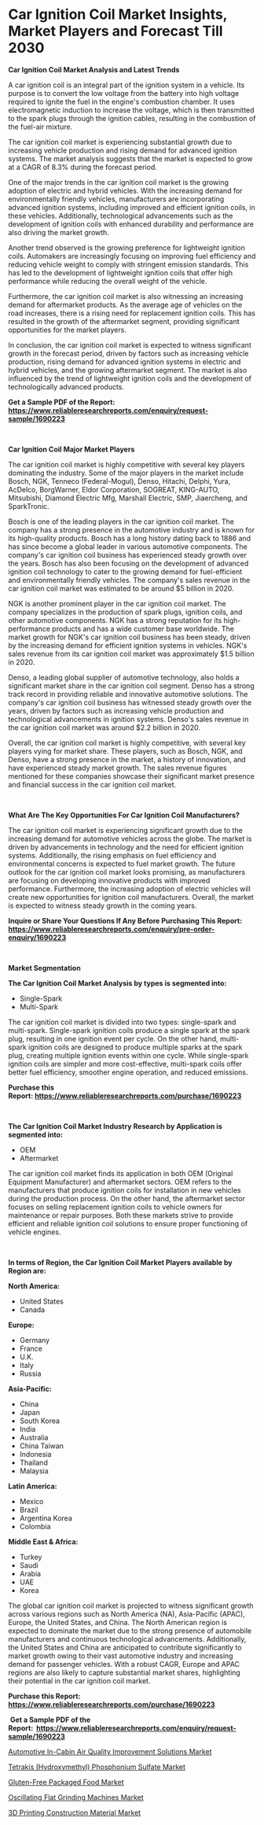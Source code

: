 <p><h1>Car Ignition Coil Market Insights, Market Players and Forecast Till 2030</h1></p><p><strong>Car Ignition Coil Market Analysis and Latest Trends</strong></p>
<p><p>A car ignition coil is an integral part of the ignition system in a vehicle. Its purpose is to convert the low voltage from the battery into high voltage required to ignite the fuel in the engine's combustion chamber. It uses electromagnetic induction to increase the voltage, which is then transmitted to the spark plugs through the ignition cables, resulting in the combustion of the fuel-air mixture.</p><p>The car ignition coil market is experiencing substantial growth due to increasing vehicle production and rising demand for advanced ignition systems. The market analysis suggests that the market is expected to grow at a CAGR of 8.3% during the forecast period.</p><p>One of the major trends in the car ignition coil market is the growing adoption of electric and hybrid vehicles. With the increasing demand for environmentally friendly vehicles, manufacturers are incorporating advanced ignition systems, including improved and efficient ignition coils, in these vehicles. Additionally, technological advancements such as the development of ignition coils with enhanced durability and performance are also driving the market growth.</p><p>Another trend observed is the growing preference for lightweight ignition coils. Automakers are increasingly focusing on improving fuel efficiency and reducing vehicle weight to comply with stringent emission standards. This has led to the development of lightweight ignition coils that offer high performance while reducing the overall weight of the vehicle.</p><p>Furthermore, the car ignition coil market is also witnessing an increasing demand for aftermarket products. As the average age of vehicles on the road increases, there is a rising need for replacement ignition coils. This has resulted in the growth of the aftermarket segment, providing significant opportunities for the market players.</p><p>In conclusion, the car ignition coil market is expected to witness significant growth in the forecast period, driven by factors such as increasing vehicle production, rising demand for advanced ignition systems in electric and hybrid vehicles, and the growing aftermarket segment. The market is also influenced by the trend of lightweight ignition coils and the development of technologically advanced products.</p></p>
<p><strong>Get a Sample PDF of the Report:&nbsp; <a href="https://www.reliableresearchreports.com/enquiry/request-sample/1690223">https://www.reliableresearchreports.com/enquiry/request-sample/1690223</a></strong></p>
<p>&nbsp;</p>
<p><strong>Car Ignition Coil Major Market Players</strong></p>
<p><p>The car ignition coil market is highly competitive with several key players dominating the industry. Some of the major players in the market include Bosch, NGK, Tenneco (Federal-Mogul), Denso, Hitachi, Delphi, Yura, AcDelco, BorgWarner, Eldor Corporation, SOGREAT, KING-AUTO, Mitsubishi, Diamond Electric Mfg, Marshall Electric, SMP, Jiaercheng, and SparkTronic.</p><p>Bosch is one of the leading players in the car ignition coil market. The company has a strong presence in the automotive industry and is known for its high-quality products. Bosch has a long history dating back to 1886 and has since become a global leader in various automotive components. The company's car ignition coil business has experienced steady growth over the years. Bosch has also been focusing on the development of advanced ignition coil technology to cater to the growing demand for fuel-efficient and environmentally friendly vehicles. The company's sales revenue in the car ignition coil market was estimated to be around $5 billion in 2020.</p><p>NGK is another prominent player in the car ignition coil market. The company specializes in the production of spark plugs, ignition coils, and other automotive components. NGK has a strong reputation for its high-performance products and has a wide customer base worldwide. The market growth for NGK's car ignition coil business has been steady, driven by the increasing demand for efficient ignition systems in vehicles. NGK's sales revenue from its car ignition coil market was approximately $1.5 billion in 2020.</p><p>Denso, a leading global supplier of automotive technology, also holds a significant market share in the car ignition coil segment. Denso has a strong track record in providing reliable and innovative automotive solutions. The company's car ignition coil business has witnessed steady growth over the years, driven by factors such as increasing vehicle production and technological advancements in ignition systems. Denso's sales revenue in the car ignition coil market was around $2.2 billion in 2020.</p><p>Overall, the car ignition coil market is highly competitive, with several key players vying for market share. These players, such as Bosch, NGK, and Denso, have a strong presence in the market, a history of innovation, and have experienced steady market growth. The sales revenue figures mentioned for these companies showcase their significant market presence and financial success in the car ignition coil market.</p></p>
<p>&nbsp;</p>
<p><strong>What Are The Key Opportunities For Car Ignition Coil Manufacturers?</strong></p>
<p><p>The car ignition coil market is experiencing significant growth due to the increasing demand for automotive vehicles across the globe. The market is driven by advancements in technology and the need for efficient ignition systems. Additionally, the rising emphasis on fuel efficiency and environmental concerns is expected to fuel market growth. The future outlook for the car ignition coil market looks promising, as manufacturers are focusing on developing innovative products with improved performance. Furthermore, the increasing adoption of electric vehicles will create new opportunities for ignition coil manufacturers. Overall, the market is expected to witness steady growth in the coming years.</p></p>
<p><strong>Inquire or Share Your Questions If Any Before Purchasing This Report: <a href="https://www.reliableresearchreports.com/enquiry/pre-order-enquiry/1690223">https://www.reliableresearchreports.com/enquiry/pre-order-enquiry/1690223</a></strong></p>
<p>&nbsp;</p>
<p><strong>Market Segmentation</strong></p>
<p><strong>The Car Ignition Coil Market Analysis by types is segmented into:</strong></p>
<p><ul><li>Single-Spark</li><li>Multi-Spark</li></ul></p>
<p><p>The car ignition coil market is divided into two types: single-spark and multi-spark. Single-spark ignition coils produce a single spark at the spark plug, resulting in one ignition event per cycle. On the other hand, multi-spark ignition coils are designed to produce multiple sparks at the spark plug, creating multiple ignition events within one cycle. While single-spark ignition coils are simpler and more cost-effective, multi-spark coils offer better fuel efficiency, smoother engine operation, and reduced emissions.</p></p>
<p><strong>Purchase this Report:&nbsp;<a href="https://www.reliableresearchreports.com/purchase/1690223">https://www.reliableresearchreports.com/purchase/1690223</a></strong></p>
<p>&nbsp;</p>
<p><strong>The Car Ignition Coil Market Industry Research by Application is segmented into:</strong></p>
<p><ul><li>OEM</li><li>Aftermarket</li></ul></p>
<p><p>The car ignition coil market finds its application in both OEM (Original Equipment Manufacturer) and aftermarket sectors. OEM refers to the manufacturers that produce ignition coils for installation in new vehicles during the production process. On the other hand, the aftermarket sector focuses on selling replacement ignition coils to vehicle owners for maintenance or repair purposes. Both these markets strive to provide efficient and reliable ignition coil solutions to ensure proper functioning of vehicle engines.</p></p>
<p>&nbsp;</p>
<p><strong>In terms of Region, the Car Ignition Coil Market Players available by Region are:</strong></p>
<p>
    <p> <strong> North America: </strong>
        <ul>
            <li>United States</li>
            <li>Canada</li>
        </ul>
        </p> 
    <p> <strong> Europe: </strong>
        <ul>
            <li>Germany</li>
            <li>France</li>
            <li>U.K.</li>
            <li>Italy</li>
            <li>Russia</li>
        </ul>
        </p> 
    <p> <strong> Asia-Pacific: </strong>
        <ul>
            <li>China</li>
            <li>Japan</li>
            <li>South Korea</li>
            <li>India</li>
            <li>Australia</li>
            <li>China Taiwan</li>
            <li>Indonesia</li>
            <li>Thailand</li>
            <li>Malaysia</li>
        </ul>
        </p> 
    <p> <strong> Latin America: </strong>
        <ul>
            <li>Mexico</li>
            <li>Brazil</li>
            <li>Argentina Korea</li>
            <li>Colombia</li>
        </ul>
        </p> 
    <p> <strong> Middle East & Africa: </strong>
        <ul>
            <li>Turkey</li>
            <li>Saudi</li>
            <li>Arabia</li>
            <li>UAE</li>
            <li>Korea</li>
        </ul>
    </p>
    </p>
<p><p>The global car ignition coil market is projected to witness significant growth across various regions such as North America (NA), Asia-Pacific (APAC), Europe, the United States, and China. The North American region is expected to dominate the market due to the strong presence of automobile manufacturers and continuous technological advancements. Additionally, the United States and China are anticipated to contribute significantly to market growth owing to their vast automotive industry and increasing demand for passenger vehicles. With a robust CAGR, Europe and APAC regions are also likely to capture substantial market shares, highlighting their potential in the car ignition coil market.</p></p>
<p><strong>Purchase this Report: <a href="https://www.reliableresearchreports.com/purchase/1690223">https://www.reliableresearchreports.com/purchase/1690223</a></strong></p>
<p>&nbsp;<strong>Get a Sample PDF of the Report:&nbsp;&nbsp;<a href="https://www.reliableresearchreports.com/enquiry/request-sample/1690223">https://www.reliableresearchreports.com/enquiry/request-sample/1690223</a></strong></p>
<p><strong></strong></p>
<p><p><a href="https://github.com/mahnoor2003/Market-Research-Report-List-1/blob/main/automotive-in-cabin-air-quality-improvement-solutions-market.md">Automotive In-Cabin Air Quality Improvement Solutions Market</a></p><p><a href="https://www.linkedin.com/pulse/tetrakis-hydroxymethyl-phosphonium-sulfate-market-size-2023--gqzxf/">Tetrakis (Hydroxymethyl) Phosphonium Sulfate Market</a></p><p><a href="https://medium.com/@dexterhayes2023/gluten-free-packaged-food-market-exploring-market-share-market-trends-and-future-growth-1d7803358073">Gluten-Free Packaged Food Market</a></p><p><a href="https://medium.com/@myrticecole/oscillating-flat-grinding-machines-market-size-and-market-trends-complete-industry-overview-2023-8ab155595ed8">Oscillating Flat Grinding Machines Market</a></p><p><a href="https://www.linkedin.com/pulse/3d-printing-construction-material-market-size-share-amp-trends-jyzif/">3D Printing Construction Material Market</a></p></p>